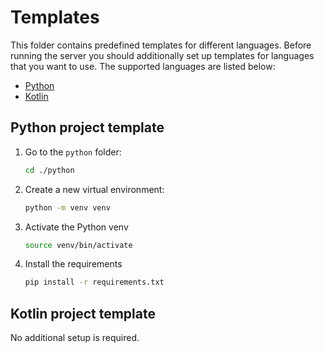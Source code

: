 # Templates

This folder contains predefined templates for different languages. 
Before running the server you should additionally set up templates for languages that you want to use.
The supported languages are listed below:
- [Python](#python-project-template)
- [Kotlin](#kotlin-project-template)

## Python project template

1. Go to the `python` folder:
   ```bash
   cd ./python
   ```

2. Create a new virtual environment:
   ```bash
   python -m venv venv
   ```

3. Activate the Python venv
   ```bash
   source venv/bin/activate
   ```

4. Install the requirements
   ```bash
   pip install -r requirements.txt
   ```

## Kotlin project template
No additional setup is required.
